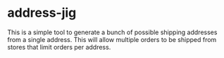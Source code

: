 # address-jig

This is a simple tool to generate a bunch of possible shipping addresses from a single address. This will allow multiple orders to be shipped from stores that limit orders per address.